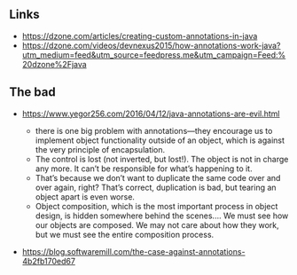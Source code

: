 ## Links

- https://dzone.com/articles/creating-custom-annotations-in-java
- https://dzone.com/videos/devnexus2015/how-annotations-work-java?utm_medium=feed&utm_source=feedpress.me&utm_campaign=Feed:%20dzone%2Fjava

## The bad

- https://www.yegor256.com/2016/04/12/java-annotations-are-evil.html

  - there is one big problem with annotations—they encourage us to implement object functionality outside of an object, which is against the very principle of encapsulation.
  - The control is lost (not inverted, but lost!). The object is not in charge any more. It can’t be responsible for what’s happening to it.
  - That’s because we don’t want to duplicate the same code over and over again, right? That’s correct, duplication is bad, but tearing an object apart is even worse.
  - Object composition, which is the most important process in object design, is hidden somewhere behind the scenes.... We must see how our objects are composed. We may not care about how they work, but we must see the entire composition process.

- https://blog.softwaremill.com/the-case-against-annotations-4b2fb170ed67
